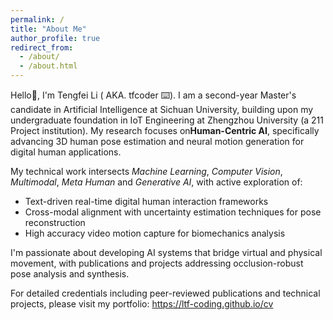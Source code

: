 ```yaml
---
permalink: /
title: "About Me"
author_profile: true
redirect_from: 
  - /about/
  - /about.html
---
```

 Hello👋, I'm Tengfei Li ( AKA. tfcoder ⌨️). I am a second-year Master's candidate in Artificial Intelligence at Sichuan University, building upon my undergraduate foundation in IoT Engineering at Zhengzhou University (a 211 Project institution). My research focuses on ​​**Human-Centric AI**​​, specifically advancing ​​3D human pose estimation​​ and ​​neural motion generation​​ for digital human applications.

My technical work intersects *Machine Learning*, *Computer Vision*, *Multimodal*, *Meta Human* and *Generative AI*, with active exploration of:

+ Text-driven real-time digital human interaction frameworks
+ Cross-modal alignment with uncertainty estimation techniques for pose reconstruction
+ High accuracy video motion capture for biomechanics analysis

I'm passionate about developing AI systems that bridge virtual and physical movement, with publications and projects addressing occlusion-robust pose analysis and synthesis. 

For detailed credentials including peer-reviewed publications and technical projects, please visit my portfolio:
​​https://ltf-coding.github.io/cv



